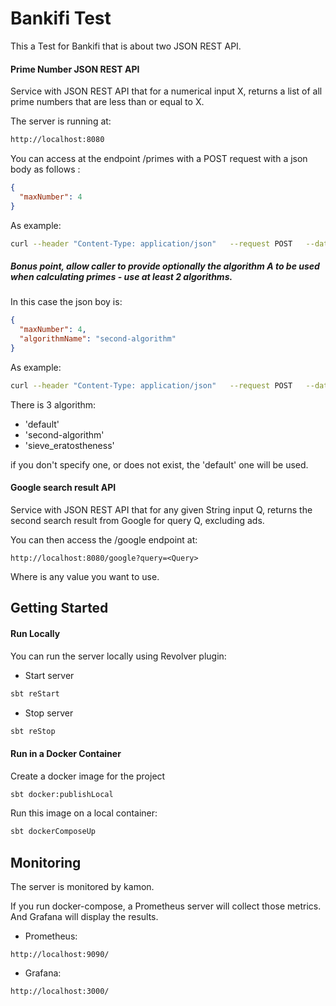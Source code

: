 # Bankifi Test

This a Test for Bankifi that is about two JSON REST API.



#### Prime Number JSON REST API
Service with JSON REST API that for a numerical input X, returns a list of all prime numbers that are less than or equal to X.

The server is running at:

```bash
http://localhost:8080
```
You can access at the endpoint /primes with a POST request with a json body as follows :
```json
{
  "maxNumber": 4
}
```

As example: 
```bash
curl --header "Content-Type: application/json"   --request POST   --data '{"maxNumber": 4}'   http://localhost:8080/primes
```

##### Bonus point, allow caller to provide optionally the algorithm A to be used when calculating primes - use at least 2 algorithms.

In this case the json boy is: 
```json
{
  "maxNumber": 4,
  "algorithmName": "second-algorithm"
}
```
As example: 
```bash 
curl --header "Content-Type: application/json"   --request POST   --data '{"maxNumber": 4, "second-algorithm": "SecondAlgorithm"}'   http://localhost:8080/primes
```

There is 3 algorithm:
 * 'default'
 * 'second-algorithm'
 * 'sieve_eratostheness'

if you don't specify one, or does not exist, the 'default' one will be used.


#### Google search result API
Service with JSON REST API that for any given String input Q, returns the second search result from Google for query Q, excluding ads.

You can then access the /google endpoint at:

```http://localhost:8080/google?query=<Query>```

Where <Query> is any value you want to use.

## Getting Started


####  Run Locally

You can run the server locally using Revolver plugin:

* Start server 
```bash
sbt reStart
```
* Stop server
```bash
sbt reStop
```
#### Run in a Docker Container

Create a docker image for the project

```bash
sbt docker:publishLocal
```

Run this image on a local container:

```bash
sbt dockerComposeUp
```

## Monitoring

The server is monitored by kamon. 

If you run docker-compose, a Prometheus server will collect those metrics. And Grafana will display the results.

* Prometheus:
```
http://localhost:9090/
```

* Grafana:
```
http://localhost:3000/

```








